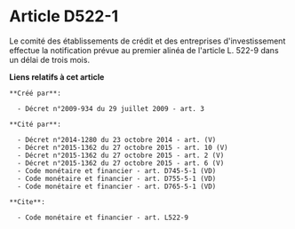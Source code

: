 # Article D522-1

Le comité des établissements de crédit et des entreprises d'investissement effectue la notification prévue au premier alinéa
de l'article L. 522-9 dans un délai de trois mois.

**Liens relatifs à cet article**

	**Créé par**:

	  - Décret n°2009-934 du 29 juillet 2009 - art. 3

	**Cité par**:

	  - Décret n°2014-1280 du 23 octobre 2014 - art. (V)
	  - Décret n°2015-1362 du 27 octobre 2015 - art. 10 (V)
	  - Décret n°2015-1362 du 27 octobre 2015 - art. 2 (V)
	  - Décret n°2015-1362 du 27 octobre 2015 - art. 6 (V)
	  - Code monétaire et financier - art. D745-5-1 (VD)
	  - Code monétaire et financier - art. D755-5-1 (VD)
	  - Code monétaire et financier - art. D765-5-1 (VD)

	**Cite**:

	  - Code monétaire et financier - art. L522-9
